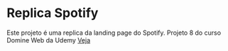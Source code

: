 # Replica Spotify

Este projeto é uma replica da landing page do Spotify. Projeto 8 do curso Domine Web da Udemy [Veja](https://www.udemy.com/share/101WK03@9zzgK-i1tKTJaNScj1aPiPqC9y0my_96FDuk7VomcDfcoWaie-d55Y4nCwlsRJdNLA==/)
